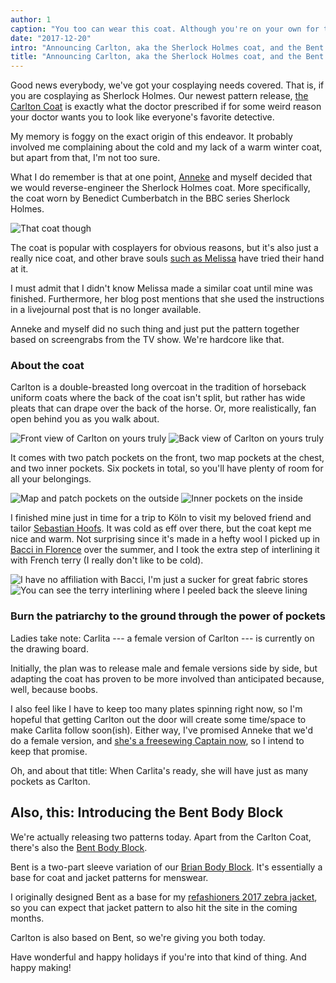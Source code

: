 ```yaml
---
author: 1
caption: "You too can wear this coat. Although you're on your own for the hat. At least for now."
date: "2017-12-20"
intro: "Announcing Carlton, aka the Sherlock Holmes coat, and the Bent Body Block"
title: "Announcing Carlton, aka the Sherlock Holmes coat, and the Bent Body Block"
---
```


Good news everybody, we've got your cosplaying needs covered. That is, if you are cosplaying as Sherlock Holmes.
Our newest pattern release, [the Carlton Coat](/patterns/carlton) is exactly what the doctor prescribed if for some weird reason
your doctor wants you to look like everyone's favorite detective.

My memory is foggy on the exact origin of this endeavor. It probably involved
me complaining about the cold and my lack of a warm winter coat, but apart from that, I'm not too sure.

What I do remember is that at one point, 
[Anneke](http://www.annekecaramin.com/) and myself decided that we would reverse-engineer the Sherlock Holmes coat.
More specifically, the coat worn by Benedict Cumberbatch in the BBC series Sherlock Holmes.

![That coat though](https://posts.freesewing.org/uploads/bc_f20e01a16d.jpg)

The coat is popular with cosplayers for obvious reasons, but it's also just a really nice coat, and
other brave souls [such as Melissa](http://blog.fehrtrade.com/gallery/868/the-sherlock-coat/) have tried their hand at it.

I must admit that I didn't know Melissa made a similar coat until mine was finished. Furthermore, her blog post
mentions that she used the instructions in a livejournal post that is no longer available.

Anneke and myself did no such thing and just put the pattern together based on screengrabs from the TV show.
We're hardcore like that.

### About the coat

Carlton is a double-breasted long overcoat in the tradition of horseback uniform coats
where the back of the coat isn't split, but rather has wide pleats that can drape over the back of the horse. 
Or, more realistically, fan open behind you as you walk about.

![Front view of Carlton on yours truly](https://posts.freesewing.org/uploads/front_e1d64f3ceb.jpg)
![Back view of Carlton on yours truly](https://posts.freesewing.org/uploads/back_05c04878c5.jpg)

It comes with two patch pockets on the front, two map pockets at the chest, and two inner pockets.
Six pockets in total, so you'll have plenty of room for all your belongings.

![Map and patch pockets on the outside](https://posts.freesewing.org/uploads/pockets_28099d1afe.jpg)
![Inner pockets on the inside](https://posts.freesewing.org/uploads/innerpocket_4e4e3f5119.jpg)

I finished mine just in time for a trip to K&ouml;ln to visit my beloved friend and tailor 
[Sebastian Hoofs](http://sebastian-hoofs.de/massschneider/).
It was cold as eff over there, but the coat kept me nice and warm. Not surprising since it's made in a hefty
wool I picked up in [Bacci in Florence](http://www.baccitessuti.it/en/index.html) over the summer, and I took
the extra step of interlining it with French terry (I really don't like to be cold).

![I have no affiliation with Bacci, I'm just a sucker for great fabric stores](https://posts.freesewing.org/uploads/bacci_043f91c96c.jpg)
![You can see the terry interlining where I peeled back the sleeve lining](https://posts.freesewing.org/uploads/interlining_220e0eab71.jpg)

### Burn the patriarchy to the ground through the power of pockets

Ladies take note: Carlita --- a female version of Carlton --- is currently on the drawing board.

Initially, the plan was to release male and female versions side by side, but adapting the coat 
has proven to be more involved than anticipated because, well, because boobs. 

I also feel like I have to 
keep too many plates spinning right now, so I'm hopeful that getting Carlton out the door will
create some time/space to make Carlita follow soon(ish). Either way, I've promised Anneke that we'd
do a female version, and [she's a freesewing Captain now](/patrons), so I intend to keep that promise.

Oh, and about that title: When Carlita's ready, she will have just as many pockets as Carlton.

## Also, this: Introducing the Bent Body Block
We're actually releasing two patterns today. Apart from the Carlton Coat, there's also
the [Bent Body Block](/patterns/bent).

Bent is a two-part sleeve variation of our [Brian Body Block](/patterns/bent). It's essentially a base 
for coat and jacket patterns for menswear.

I originally designed Bent as a base for my [refashioners 2017 zebra jacket](/blog/the-refashioners-2017/),
so you can expect that jacket pattern to also hit the site in the coming months.

Carlton is also based on Bent, so we're giving you both today. 

Have wonderful and happy holidays if you're into that kind of thing. And happy making!




